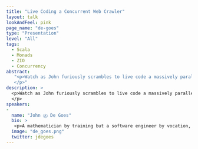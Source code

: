 ```yaml
---
title: "Live Coding a Concurrent Web Crawler"
layout: talk
lookAndFeel: pink
page_name: "de-goes"
type: "Presentation"
level: "All"
tags:
  - Scala
  - Monads
  - ZIO
  - Concurrency
abstract:
   "<p>Watch as John furiously scrambles to live code a massively parallel web crawler in the span of 30 minutes. Along the way, you’ll learn about how functional programmers use modern, purely functional libraries like ZIO to solve complex business challenges.
   </p>"
description: >
  <p>Watch as John furiously scrambles to live code a massively parallel web crawler in the span of 30 minutes. Along the way, you’ll learn about how functional programmers use modern, purely functional libraries like ZIO to solve complex business challenges.
  </p>
speakers:
-
  name: "John Ⓐ De Goes"
  bio: >
   <p>A mathematician by training but a software engineer by vocation, John A. De Goes has been professionally writing software for more than 20 years. John has contributed to dozens of open source projects written in functional programming languages. In addition to speaking at Strata, OSCON, BigData TechCon, NEScala, and many other conferences, John also published a variety of books on programming. Currently, John consults at De Goes Consulting, a consultancy committed to solving hard business problems using the power of pure functional programming.</p>
  image: "de_goes.png"
  twitter: jdegoes
---
```

